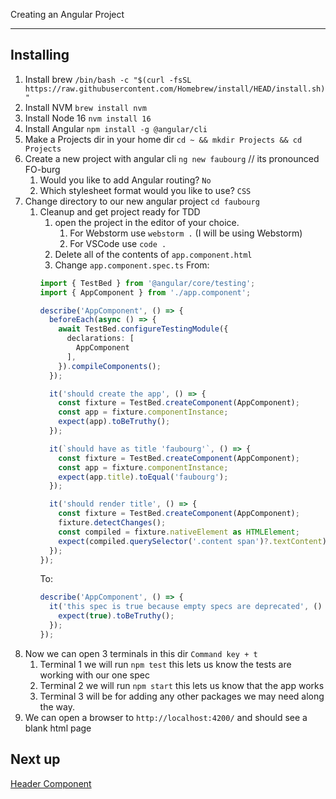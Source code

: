 Creating an Angular Project
___

## Installing
1. Install brew `/bin/bash -c "$(curl -fsSL https://raw.githubusercontent.com/Homebrew/install/HEAD/install.sh)"`
2. Install NVM `brew install nvm`
3. Install Node 16 `nvm install 16`
4. Install Angular `npm install -g @angular/cli`
5. Make a Projects dir in your home dir `cd ~ && mkdir Projects && cd Projects`
6. Create a new project with angular cli `ng new faubourg` // its pronounced FO-burg
   1. Would you like to add Angular routing? `No`
   2. Which stylesheet format would you like to use? `CSS`
7. Change directory to our new angular project `cd faubourg` 
   1. Cleanup and get project ready for TDD
      1. open the project in the editor of your choice. 
         1. For Webstorm use `webstorm .` (I will be using Webstorm)
         2. For VSCode use `code .`
      2. Delete all of the contents of `app.component.html`
      3. Change `app.component.spec.ts` 
       From:
      ```typescript
      import { TestBed } from '@angular/core/testing';
      import { AppComponent } from './app.component';
   
      describe('AppComponent', () => {
        beforeEach(async () => {
          await TestBed.configureTestingModule({
            declarations: [
              AppComponent
            ],
          }).compileComponents();
        });
   
        it('should create the app', () => {
          const fixture = TestBed.createComponent(AppComponent);
          const app = fixture.componentInstance;
          expect(app).toBeTruthy();
        });
   
        it(`should have as title 'faubourg'`, () => {
          const fixture = TestBed.createComponent(AppComponent);
          const app = fixture.componentInstance;
          expect(app.title).toEqual('faubourg');
        });
   
        it('should render title', () => {
          const fixture = TestBed.createComponent(AppComponent);
          fixture.detectChanges();
          const compiled = fixture.nativeElement as HTMLElement;
          expect(compiled.querySelector('.content span')?.textContent).toContain('faubourg app is running!');
        });
      });
      ``` 
      To: 
      ```typescript
      describe('AppComponent', () => {
        it('this spec is true because empty specs are deprecated', () => {
          expect(true).toBeTruthy();
        });
      });
      ```
8. Now we can open 3 terminals in this dir `Command key + t`
   1. Terminal 1 we will run `npm test` this lets us know the tests are working with our one spec
   2. Terminal 2 we will run `npm start` this lets us know that the app works  
   3. Terminal 3 will be for adding any other packages we may need along the way.
9. We can open a browser to `http://localhost:4200/` and should see a blank html page

## Next up
[Header Component](./header-component.md)
